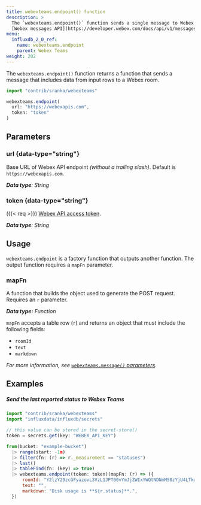 ```yaml
---
title: webexteams.endpoint() function
description: >
  The `webexteams.endpoint()` function sends a single message to Webex using the
  [Webex messages API](https://developer.webex.com/docs/api/v1/messages/create-a-message).
menu:
  influxdb_2_0_ref:
    name: webexteams.endpoint
    parent: Webex Teams
weight: 202
---
```


The `webexteams.endpoint()` function returns a function that sends a message that
includes data from input rows to a Webex room.

```js
import "contrib/sranka/webexteams"

webexteams.endpoint(
  url: "https://webexapis.com",
  token: "token"
)
```

## Parameters

### url {data-type="string"}
Base URL of Webex API endpoint _(without a trailing slash)_.
Default is `https://webexapis.com`.

_**Data type**: String_

### token {data-type="string"}
({{< req >}})
[Webex API access token](https://developer.webex.com/docs/api/getting-started).

_**Data type**: String_

## Usage
`webexteams.endpoint` is a factory function that outputs another function.
The output function requires a `mapFn` parameter.

### mapFn
A function that builds the object used to generate the POST request.
Requires an `r` parameter.

_**Data type:** Function_

`mapFn` accepts a table row (`r`) and returns an object that must include the
following fields:

- `roomId`
- `text`
- `markdown`

_For more information, see [`webexteams.message()` parameters](/influxdb/v2.0/reference/flux/stdlib/contrib/webexteams/message/#parameters)._

## Examples

##### Send the last reported status to Webex Teams
```js
import "contrib/sranka/webexteams"
import "influxdata/influxdb/secrets"

// this value can be stored in the secret-store()
token = secrets.get(key: "WEBEX_API_KEY")

from(bucket: "example-bucket")
  |> range(start: -1m)
  |> filter(fn: (r) => r._measurement == "statuses")
  |> last()
  |> tableFind(fn: (key) => true)
  |> webexteams.endpoint(token: token)(mapFn: (r) => ({
      roomId: "Y2lzY29zcGFyazovL3VzL1JPT00vYmJjZWIxYWQtNDNmMS0zYjU4LTkxNDctZjE0YmIwYzRkMTU0",
      text: "",
      markdown: "Disk usage is **${r.status}**.", 
  })
```